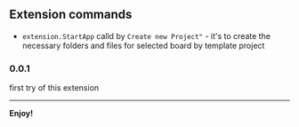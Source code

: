 


## Extension commands

* `extension.StartApp` calld by `Create new Project"` - it's to create the necessary folders and files for selected board by template project

### 0.0.1

first try of this extension

-----------------------------------------------------------------------------------------------------------


**Enjoy!**
